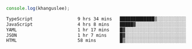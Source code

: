 ```js
console.log(khanguslee);
```

<!--START_SECTION:waka-->

```txt
TypeScript                 9 hrs 34 mins   █████████████▒░░░░░░░░░░░   52.98 %
JavaScript                 4 hrs 8 mins    █████▓░░░░░░░░░░░░░░░░░░░   22.86 %
YAML                       1 hr 17 mins    █▓░░░░░░░░░░░░░░░░░░░░░░░   07.18 %
JSON                       1 hr 7 mins     █▓░░░░░░░░░░░░░░░░░░░░░░░   06.24 %
HTML                       58 mins         █▒░░░░░░░░░░░░░░░░░░░░░░░   05.41 %
```

<!--END_SECTION:waka-->

<!--
**khanguslee/khanguslee** is a ✨ _special_ ✨ repository because its `README.md` (this file) appears on your GitHub profile.

Here are some ideas to get you started:

- 🔭 I’m currently working on ...
- 🌱 I’m currently learning ...
- 👯 I’m looking to collaborate on ...
- 🤔 I’m looking for help with ...
- 💬 Ask me about ...
- 📫 How to reach me: ...
- 😄 Pronouns: ...
- ⚡ Fun fact: ...
-->

